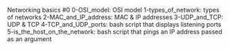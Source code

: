 Networking basics #0
0-OSI_model: OSI model
1-types_of_network: types of networks
2-MAC_and_IP_address: MAC & IP addresses
3-UDP_and_TCP: UDP & TCP
4-TCP_and_UDP_ports: bash script that displays listening ports
5-is_the_host_on_the_network: bash script that pings an IP address passed as an argument
